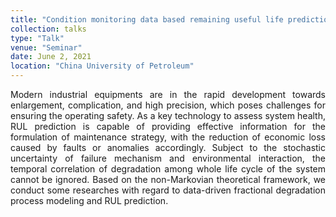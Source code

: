 ```yaml
---
title: "Condition monitoring data based remaining useful life prediction of stochastic degradation systems"
collection: talks
type: "Talk"
venue: "Seminar"
date: June 2, 2021
location: "China University of Petroleum"
---
```


<div style="text-align: justify;">
Modern industrial equipments are in the rapid development towards enlargement, complication, and high precision, which poses challenges for ensuring the operating safety. As a key technology to assess system health, RUL prediction is capable of providing effective information for the formulation of maintenance strategy, with the reduction of economic loss caused by faults or anomalies accordingly. Subject to the stochastic uncertainty of failure mechanism and environmental interaction, the temporal correlation of degradation among whole life cycle of the system cannot be ignored. Based on the non-Markovian theoretical framework, we conduct some researches with regard to data-driven fractional degradation process modeling and RUL prediction.
</div>
